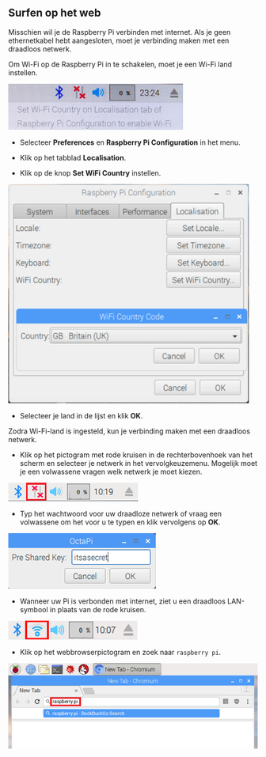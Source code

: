 ## Surfen op het web

Misschien wil je de Raspberry Pi verbinden met internet. Als je geen ethernetkabel hebt aangesloten, moet je verbinding maken met een draadloos netwerk.

Om Wi-Fi op de Raspberry Pi in te schakelen, moet je een Wi-Fi land instellen.

![stel wifi-land in](images/pi-set-wifi-country.png)

+ Selecteer **Preferences** en **Raspberry Pi Configuration** in het menu.

+ Klik op het tabblad **Localisation**.

+ Klik op de knop **Set WiFi Country** instellen.

![selecteer wifi-land](images/pi-select-wifi-country.png)

+ Selecteer je land in de lijst en klik **OK**.

Zodra Wi-Fi-land is ingesteld, kun je verbinding maken met een draadloos netwerk.

+ Klik op het pictogram met rode kruisen in de rechterbovenhoek van het scherm en selecteer je netwerk in het vervolgkeuzemenu. Mogelijk moet je een volwassene vragen welk netwerk je moet kiezen.

![Geen wifi](images/no-wifi.png)

+ Typ het wachtwoord voor uw draadloze netwerk of vraag een volwassene om het voor u te typen en klik vervolgens op **OK**.

![Voer wachtwoord in](images/type-password.png)

+ Wanneer uw Pi is verbonden met internet, ziet u een draadloos LAN-symbool in plaats van de rode kruisen.

![screenshot](images/pi-wifi.png)

+ Klik op het webbrowserpictogram en zoek naar `raspberry pi`.

![screenshot](images/pi-browser.png)